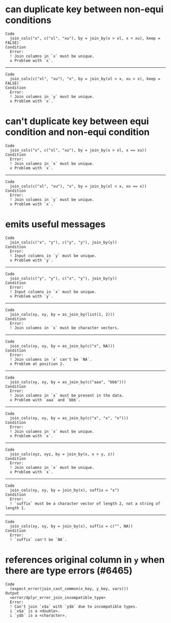 # can duplicate key between non-equi conditions

    Code
      join_cols("x", c("xl", "xu"), by = join_by(x > xl, x < xu), keep = FALSE)
    Condition
      Error:
      ! Join columns in `x` must be unique.
      x Problem with `x`.

---

    Code
      join_cols(c("xl", "xu"), "x", by = join_by(xl < x, xu > x), keep = FALSE)
    Condition
      Error:
      ! Join columns in `y` must be unique.
      x Problem with `x`.

# can't duplicate key between equi condition and non-equi condition

    Code
      join_cols("x", c("xl", "xu"), by = join_by(x > xl, x == xu))
    Condition
      Error:
      ! Join columns in `x` must be unique.
      x Problem with `x`.

---

    Code
      join_cols(c("xl", "xu"), "x", by = join_by(xl < x, xu == x))
    Condition
      Error:
      ! Join columns in `y` must be unique.
      x Problem with `x`.

# emits useful messages

    Code
      join_cols(c("x", "y"), c("y", "y"), join_by(y))
    Condition
      Error:
      ! Input columns in `y` must be unique.
      x Problem with `y`.

---

    Code
      join_cols(c("y", "y"), c("x", "y"), join_by(y))
    Condition
      Error:
      ! Input columns in `x` must be unique.
      x Problem with `y`.

---

    Code
      join_cols(xy, xy, by = as_join_by(list(1, 2)))
    Condition
      Error:
      ! Join columns in `x` must be character vectors.

---

    Code
      join_cols(xy, xy, by = as_join_by(c("x", NA)))
    Condition
      Error:
      ! Join columns in `x` can't be `NA`.
      x Problem at position 2.

---

    Code
      join_cols(xy, xy, by = as_join_by(c("aaa", "bbb")))
    Condition
      Error:
      ! Join columns in `x` must be present in the data.
      x Problem with `aaa` and `bbb`.

---

    Code
      join_cols(xy, xy, by = as_join_by(c("x", "x", "x")))
    Condition
      Error:
      ! Join columns in `x` must be unique.
      x Problem with `x`.

---

    Code
      join_cols(xyz, xyz, by = join_by(x, x > y, z))
    Condition
      Error:
      ! Join columns in `x` must be unique.
      x Problem with `x`.

---

    Code
      join_cols(xy, xy, by = join_by(x), suffix = "x")
    Condition
      Error:
      ! `suffix` must be a character vector of length 2, not a string of length 1.

---

    Code
      join_cols(xy, xy, by = join_by(x), suffix = c("", NA))
    Condition
      Error:
      ! `suffix` can't be `NA`.

# references original column in `y` when there are type errors (#6465)

    Code
      (expect_error(join_cast_common(x_key, y_key, vars)))
    Output
      <error/dplyr_error_join_incompatible_type>
      Error:
      ! Can't join `x$a` with `y$b` due to incompatible types.
      i `x$a` is a <double>.
      i `y$b` is a <character>.


